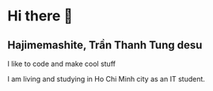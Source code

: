 # Hi there 👋
## Hajimemashite, Trần Thanh Tung desu

I like to code and make cool stuff

I am living and studying in Ho Chi Minh city as an IT student.

